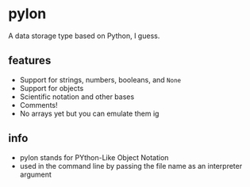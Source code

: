 # pylon
 A data storage type based on Python, I guess.

## features
- Support for strings, numbers, booleans, and `None`
- Support for objects
- Scientific notation and other bases
- Comments!
- No arrays yet but you can emulate them ig

## info
- pylon stands for PYthon-Like Object Notation
- used in the command line by passing the file name as an interpreter argument
